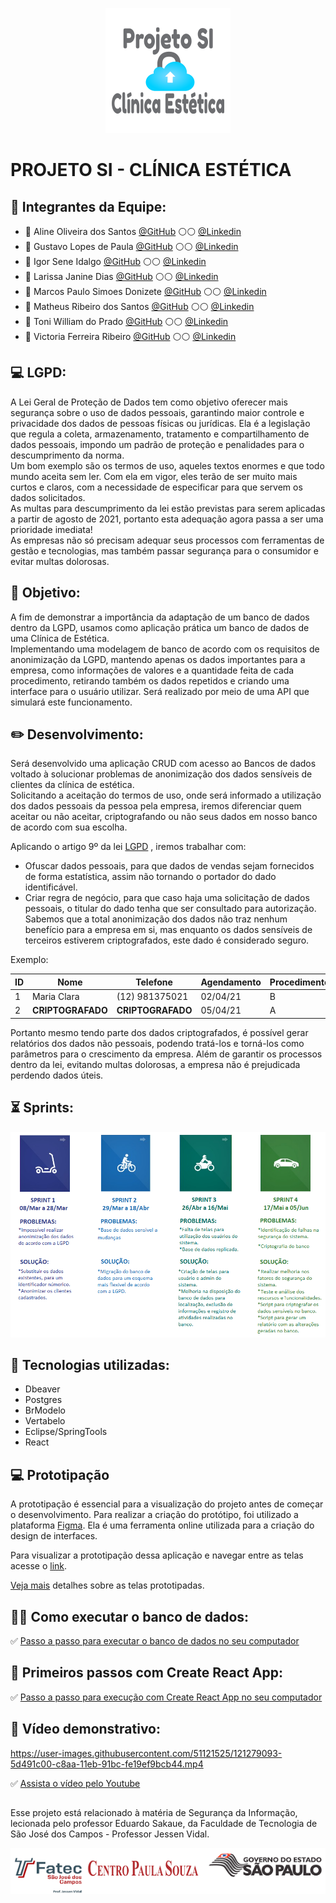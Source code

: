<p align="center">
  <img src="https://github.com/linemarquart/projetosi_clinica_estetica/blob/main/Imagens/logo%20-%20projeto%20si.png" alt="Sublime's custom image"/>
</p>

# PROJETO SI - CLÍNICA ESTÉTICA


## :large_blue_circle: **Integrantes da Equipe:**


- :woman: Aline Oliveira dos Santos [@GitHub](https://github.com/linemarquart) :white_circle::white_circle: [@Linkedin](https://www.linkedin.com/in/aline-oliveira-dos-santos-a36598a8/)
- :man: Gustavo Lopes de Paula [@GitHub](https://github.com/GusttavoLopes) :white_circle::white_circle: [@Linkedin](https://www.linkedin.com/in/gustavo-lopes-3a255117b/)
- :man: Igor Sene Idalgo [@GitHub](https://github.com/IgorS12) :white_circle::white_circle: [@Linkedin](https://www.linkedin.com/in/igor-sene-9a4051172/)
- :woman: Larissa Janine Dias [@GitHub](https://github.com/larijanine) :white_circle::white_circle: [@Linkedin](https://www.linkedin.com/in/larissa-dias-a37935151/)
- :man: Marcos Paulo Simoes Donizete [@GitHub](https://github.com/MarcospsDonizete) :white_circle::white_circle: [@Linkedin](https://www.linkedin.com/in/marcos-paulo-sim%C3%B5es-donizete-7b70aa132/)
- :man: Matheus Ribeiro dos Santos [@GitHub](https://github.com/matheusribss) :white_circle::white_circle: [@Linkedin](https://www.linkedin.com/in/matheus-ribeiro-dos-santos-a9b531b3/)
- :man: Toni William do Prado [@GitHub](https://github.com/toniprado) :white_circle::white_circle: [@Linkedin](https://www.linkedin.com/in/toni-william-a9a425148/)
- :woman: Victoria Ferreira Ribeiro [@GitHub](https://github.com/victoriandujar) :white_circle::white_circle: [@Linkedin](https://www.linkedin.com/in/victoria-ribeiro-09b372208/) 


## :computer: **LGPD:**

A Lei Geral de Proteção de Dados tem como objetivo oferecer mais segurança sobre o uso de dados pessoais, garantindo maior controle e privacidade dos dados de pessoas físicas ou jurídicas. Ela é a legislação que regula a coleta, armazenamento, tratamento e compartilhamento de dados pessoais, impondo um padrão de proteção e penalidades para o descumprimento da norma.   
Um bom exemplo são os termos de uso, aqueles textos enormes e que todo mundo aceita sem ler. Com ela em vigor, eles terão de ser muito mais curtos e claros, com a necessidade de especificar para que servem os dados solicitados.  
As multas para descumprimento da lei estão previstas para serem aplicadas a partir de agosto de 2021, portanto esta adequação agora passa a ser uma prioridade imediata!  
As empresas não só precisam adequar seus processos com ferramentas de gestão e tecnologias, mas também passar segurança para o consumidor e evitar multas dolorosas.  



## :dart: **Objetivo:**
 
A fim de demonstrar a importância da adaptação de um banco de dados dentro da LGPD, usamos como aplicação prática um banco de dados de uma Clínica de Estética.  
Implementando uma modelagem de banco de acordo com os requisitos de anonimização da LGPD, mantendo apenas os dados importantes para a empresa, como informações de valores e a quantidade feita de cada procedimento, retirando também os dados repetidos e criando uma interface para o usuário utilizar. Será realizado por meio de uma API que simulará este funcionamento.  


## :pencil2: **Desenvolvimento:**

Será desenvolvido uma aplicação CRUD com acesso ao Bancos de dados voltado à solucionar problemas de anonimização dos dados sensíveis de clientes da clínica de estética.  
Solicitando a aceitação do termos de uso, onde será informado a utilização dos dados pessoais da pessoa pela empresa, iremos diferenciar quem aceitar ou não aceitar, criptografando ou não seus dados em nosso banco de acordo com sua escolha.  

Aplicando o artigo 9º da lei [LGPD](http://www.planalto.gov.br/ccivil_03/_ato2015-2018/2018/lei/l13709.htm) , iremos trabalhar com:
- Ofuscar dados pessoais, para que dados de vendas sejam fornecidos de forma estatística, assim não tornando o portador do dado identificável.
- Criar regra de negócio, para que caso haja uma solicitação de dados pessoais, o titular do dado tenha que ser consultado para autorização.
Sabemos que a total anonimização dos dados não traz nenhum benefício para a empresa em si, mas enquanto os dados sensíveis de terceiros estiverem criptografados, este dado é considerado seguro.

Exemplo:

|  ID  |  Nome            |   Telefone           |  Agendamento  |  Procedimento  | Valor  |
| ---- | ---------------- | -------------------- | ------------- | -------------  | ------- |
|  1   |  Maria Clara     |   (12) 981375021     |    02/04/21   |        B       | 200,00  |  
|  2   | **CRIPTOGRAFADO**|   **CRIPTOGRAFADO**  |    05/04/21   |        A       | 170,00  |  


Portanto mesmo tendo parte dos dados criptografados, é possível gerar relatórios dos dados não pessoais, podendo tratá-los e torná-los como parâmetros para o crescimento da empresa.
Além de garantir os processos dentro da lei, evitando multas dolorosas, a empresa não é prejudicada perdendo dados úteis.


## :hourglass_flowing_sand: **Sprints:**

<p align="center">
  <img src="https://github.com/linemarquart/projetosi_clinica_estetica/blob/main/Imagens/SPRINT%204.png" alt="Sublime's custom image"/>
</p>


## :red_circle: **Tecnologias utilizadas:**
- Dbeaver
- Postgres
- BrModelo
- Vertabelo
- Eclipse/SpringTools  
- React


## 💻 Prototipação
A prototipação é essencial para a visualização do projeto antes de começar o desenvolvimento.
Para realizar a criação do protótipo, foi utilizado a plataforma [Figma](https://www.figma.com/).
Ela é uma ferramenta online utilizada para a criação do design de interfaces.

Para visualizar a prototipação dessa aplicação e navegar entre as telas acesse o [link](https://www.figma.com/proto/tb0Enfa1oo68woFIiP5zD1/Prot%C3%B3tipo-de-Tela?node-id=25%3A7&scaling=min-zoom&page-id=0%3A1).

[Veja mais](https://github.com/linemarquart/projetosi_clinica_estetica/blob/main/Prototipa%C3%A7%C3%A3o/Prototipa%C3%A7%C3%A3o_Readme.md) detalhes sobre as telas prototipadas. 


## :man_technologist: **Como executar o banco de dados:**

:white_check_mark: [Passo a passo para executar o banco de dados no seu computador](https://github.com/linemarquart/projetosi_clinica_estetica/blob/main/Clinica/Readme.md)


## :art: **Primeiros passos com Create React App:**

:white_check_mark: [Passo a passo para execução com Create React App no seu computador](https://github.com/linemarquart/projetosi_clinica_estetica/tree/main/clinica-front)


## :movie_camera: **Vídeo demonstrativo:**

https://user-images.githubusercontent.com/51121525/121279093-5d491c00-c8aa-11eb-91bc-fe19ef9bcb44.mp4



:white_check_mark: [Assista o vídeo pelo Youtube](https://youtu.be/rtwCHQQRH60)


##

Esse projeto está relacionado à matéria de Segurança da Informação, lecionada pelo professor Eduardo Sakaue, da Faculdade de Tecnologia de São José dos Campos - Professor Jessen Vidal. 

<p align="center">
  <img src="https://github.com/linemarquart/projetosi_clinica_estetica/blob/main/Imagens/logo%20fatec.png" alt="Sublime's custom image"/>
</p>
